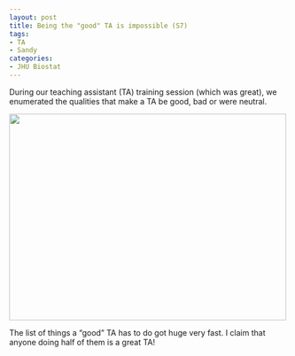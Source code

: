 ```yaml
---
layout: post
title: Being the "good" TA is impossible (S7)
tags:
- TA
- Sandy
categories:
- JHU Biostat
---
```

<p>During our teaching assistant (TA) training session (which was great), we enumerated the qualities that make a TA be good, bad or were neutral.</p>
<p><img height="373" src="https://lh4.googleusercontent.com/-FtVNJaLvi_s/UI8IfOucwLI/AAAAAAAAeo0/1I_rHQ0-Rm8/s800/IMG_0170.JPG" width="500"/></p>
<p>The list of things a &#8220;good&#8221; TA has to do got huge very fast. I claim that anyone doing half of them is a great TA!</p>
